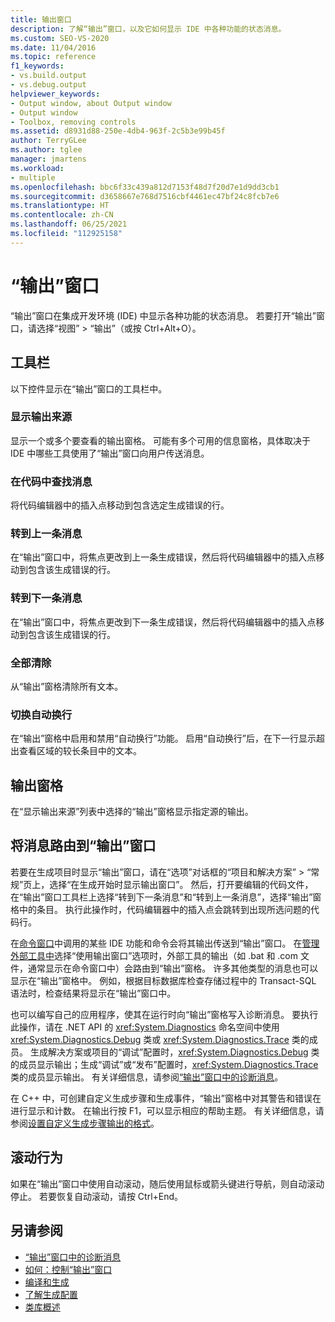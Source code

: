 ```yaml
---
title: 输出窗口
description: 了解“输出”窗口，以及它如何显示 IDE 中各种功能的状态消息。
ms.custom: SEO-VS-2020
ms.date: 11/04/2016
ms.topic: reference
f1_keywords:
- vs.build.output
- vs.debug.output
helpviewer_keywords:
- Output window, about Output window
- Output window
- Toolbox, removing controls
ms.assetid: d8931d88-250e-4db4-963f-2c5b3e99b45f
author: TerryGLee
ms.author: tglee
manager: jmartens
ms.workload:
- multiple
ms.openlocfilehash: bbc6f33c439a812d7153f48d7f20d7e1d9dd3cb1
ms.sourcegitcommit: d3658667e768d7516cbf4461ec47bf24c8fcb7e6
ms.translationtype: HT
ms.contentlocale: zh-CN
ms.lasthandoff: 06/25/2021
ms.locfileid: "112925158"
---
```

# <a name="output-window"></a>“输出”窗口

“输出”窗口在集成开发环境 (IDE) 中显示各种功能的状态消息。 若要打开“输出”窗口，请选择“视图” > “输出”（或按 Ctrl+Alt+O）。

## <a name="toolbar"></a>工具栏

以下控件显示在“输出”窗口的工具栏中。

### <a name="show-output-from"></a>显示输出来源

显示一个或多个要查看的输出窗格。 可能有多个可用的信息窗格，具体取决于 IDE 中哪些工具使用了“输出”窗口向用户传送消息。

### <a name="find-message-in-code"></a>在代码中查找消息

将代码编辑器中的插入点移动到包含选定生成错误的行。

### <a name="go-to-previous-message"></a>转到上一条消息

在“输出”窗口中，将焦点更改到上一条生成错误，然后将代码编辑器中的插入点移动到包含该生成错误的行。

### <a name="go-to-next-message"></a>转到下一条消息

在“输出”窗口中，将焦点更改到下一条生成错误，然后将代码编辑器中的插入点移动到包含该生成错误的行。

### <a name="clear-all"></a>全部清除

从“输出”窗格清除所有文本。

### <a name="toggle-word-wrap"></a>切换自动换行

在“输出”窗格中启用和禁用“自动换行”功能。 启用“自动换行”后，在下一行显示超出查看区域的较长条目中的文本。

## <a name="output-pane"></a>输出窗格

在“显示输出来源”列表中选择的“输出”窗格显示指定源的输出。

## <a name="route-messages-to-the-output-window"></a>将消息路由到“输出”窗口

若要在生成项目时显示“输出”窗口，请在“选项”对话框的“项目和解决方案” > “常规”页上，选择“在生成开始时显示输出窗口”。 然后，打开要编辑的代码文件，在“输出”窗口工具栏上选择“转到下一条消息”和“转到上一条消息”，选择“输出”窗格中的条目。 执行此操作时，代码编辑器中的插入点会跳转到出现所选问题的代码行。

在[命令窗口](../../ide/reference/command-window.md)中调用的某些 IDE 功能和命令会将其输出传送到“输出”窗口。 在[管理外部工具中](../../ide/managing-external-tools.md)选择“使用输出窗口”选项时，外部工具的输出（如 .bat 和 .com 文件，通常显示在命令窗口中）会路由到“输出”窗格。 许多其他类型的消息也可以显示在“输出”窗格中。 例如，根据目标数据库检查存储过程中的 Transact-SQL 语法时，检查结果将显示在“输出”窗口中。

也可以编写自己的应用程序，使其在运行时向“输出”窗格写入诊断消息。 要执行此操作，请在 .NET API 的 <xref:System.Diagnostics> 命名空间中使用 <xref:System.Diagnostics.Debug> 类或 <xref:System.Diagnostics.Trace> 类的成员。 生成解决方案或项目的“调试”配置时，<xref:System.Diagnostics.Debug> 类的成员显示输出；生成“调试”或“发布”配置时，<xref:System.Diagnostics.Trace> 类的成员显示输出。 有关详细信息，请参阅[“输出”窗口中的诊断消息](../../debugger/diagnostic-messages-in-the-output-window.md)。

在 C++ 中，可创建自定义生成步骤和生成事件，“输出”窗格中对其警告和错误在进行显示和计数。 在输出行按 F1，可以显示相应的帮助主题。 有关详细信息，请参阅[设置自定义生成步骤输出的格式](/cpp/build/formatting-the-output-of-a-custom-build-step-or-build-event)。

## <a name="scroll-behavior"></a>滚动行为

如果在“输出”窗口中使用自动滚动，随后使用鼠标或箭头键进行导航，则自动滚动停止。 若要恢复自动滚动，请按 Ctrl+End。

## <a name="see-also"></a>另请参阅

- [“输出”窗口中的诊断消息](../../debugger/diagnostic-messages-in-the-output-window.md)
- [如何：控制“输出”窗口](/previous-versions/ht6z4e28(v=vs.140))
- [编译和生成](../../ide/compiling-and-building-in-visual-studio.md)
- [了解生成配置](../../ide/understanding-build-configurations.md)
- [类库概述](/dotnet/standard/class-library-overview)
